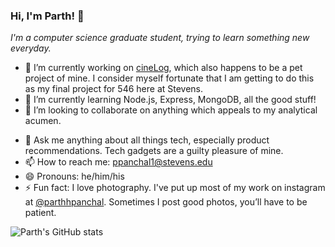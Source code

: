 
<!-- **parth-panchal/parth-panchal** is a ✨ _special_ ✨ repository because its `README.md` (this file) appears on your GitHub profile.

Here are some ideas to get you started: -->

### Hi, I'm Parth! 👋

*I'm a computer science graduate student, trying to learn something new everyday.*

- 🔭 I’m currently working on [cineLog](https://github.com/parth-panchal/cineLog), which also happens to be a pet project of mine. I consider myself fortunate that I am getting to do this as my final project for 546 here at Stevens.
- 🌱 I’m currently learning Node.js, Express, MongoDB, all the good stuff!
- 👯 I’m looking to collaborate on anything which appeals to my analytical acumen.
<!-- - 🤔 I’m looking for help with ... -->
- 💬 Ask me anything about all things tech, especially product recommendations. Tech gadgets are a guilty pleasure of mine.
- 📫 How to reach me: ppanchal1@stevens.edu
- 😄 Pronouns: he/him/his
- ⚡ Fun fact: I love photography. I've put up most of my work on instagram at [@parthhpanchal]([instagram.com/parthhpanchal](https://www.instagram.com/parthhpanchal/)). Sometimes I post good photos, you’ll have to be patient.


![Parth's GitHub stats](https://github-readme-stats.vercel.app/api?username=parth-panchal&count_private=true&show_icons=true)

